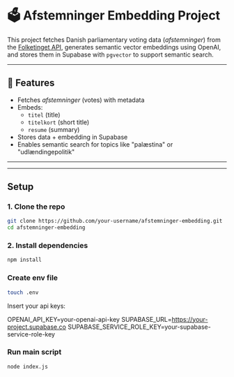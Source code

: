 # 🗳️ Afstemninger Embedding Project

This project fetches Danish parliamentary voting data (_afstemninger_) from the [Folketinget API](https://oda.ft.dk), generates semantic vector embeddings using OpenAI, and stores them in Supabase with `pgvector` to support semantic search.

---

## 🚀 Features

- Fetches _afstemninger_ (votes) with metadata
- Embeds:
  - `titel` (title)
  - `titelkort` (short title)
  - `resume` (summary)
- Stores data + embedding in Supabase
- Enables semantic search for topics like "palæstina" or "udlændingepolitik"

---

---

## Setup

### 1. Clone the repo

```bash
git clone https://github.com/your-username/afstemninger-embedding.git
cd afstemninger-embedding
```

### 2. Install dependencies

```bash
npm install
```

### Create env file

```bash
touch .env
```

Insert your api keys:

OPENAI_API_KEY=your-openai-api-key
SUPABASE_URL=https://your-project.supabase.co
SUPABASE_SERVICE_ROLE_KEY=your-supabase-service-role-key

### Run main script

```bash
node index.js
```
